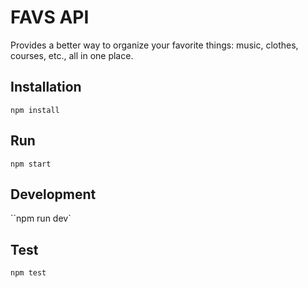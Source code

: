 # FAVS API

Provides a better way to organize your favorite things: music, clothes, courses, etc., all in one place.

## Installation

`npm install`

## Run

`npm start`

## Development

``npm run dev`

## Test

`npm test`
